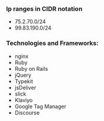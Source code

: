 ### Ip ranges in CIDR notation
- 75.2.70.0/24
- 99.83.190.0/24

### Technologies and Frameworks:
- nginx
- Ruby
- Ruby on Rails
- jQuery
- Typekit
- jsDeliver
- slick
- Klaviyo
- Google Tag Manager
- Discourse
